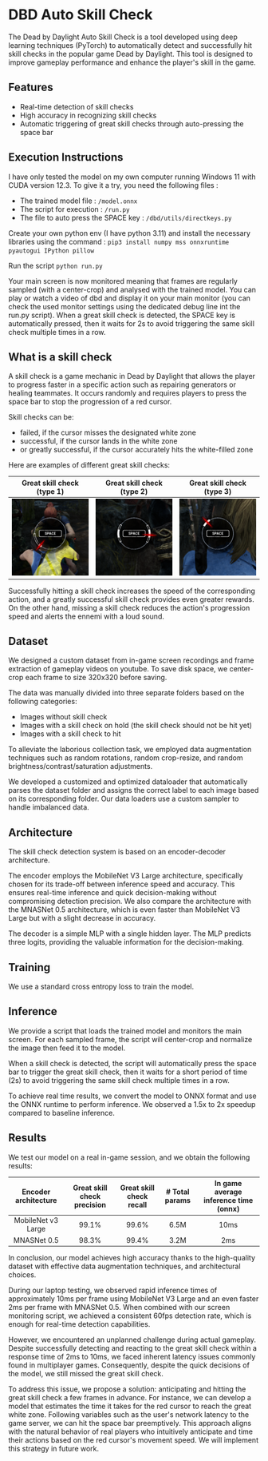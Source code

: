 # DBD Auto Skill Check

The Dead by Daylight Auto Skill Check is a tool developed using deep learning techniques (PyTorch) to automatically detect and successfully hit skill checks in the popular game Dead by Daylight. 
This tool is designed to improve gameplay performance and enhance the player's skill in the game. 

## Features
- Real-time detection of skill checks
- High accuracy in recognizing skill checks
- Automatic triggering of great skill checks through auto-pressing the space bar


## Execution Instructions
I have only tested the model on my own computer running Windows 11 with CUDA version 12.3.
To give it a try, you need the following files :
- The trained model file : `/model.onnx`
- The script for execution : `/run.py`
- The file to auto press the SPACE key : `/dbd/utils/directkeys.py`

Create your own python env (I have python 3.11) and install the necessary libraries using the command :
`pip3 install numpy mss onnxruntime pyautogui IPython pillow`

Run the script
`python run.py`

Your main screen is now monitored meaning that frames are regularly sampled (with a center-crop) and analysed with the trained model.
You can play or watch a video of dbd and display it on your main monitor (you can check the used monitor settings using the dedicated debug line int the run.py script).
When a great skill check is detected, the SPACE key is automatically pressed, then it waits for 2s to avoid triggering the same skill check multiple times in a row.

## What is a skill check

A skill check is a game mechanic in Dead by Daylight that allows the player to progress faster in a specific action such as repairing generators or healing teammates.
It occurs randomly and requires players to press the space bar to stop the progression of a red cursor.

Skill checks can be: 
- failed, if the cursor misses the designated white zone
- successful, if the cursor lands in the white zone 
- or greatly successful, if the cursor accurately hits the white-filled zone 

Here are examples of different great skill checks:

|              Great skill check (type 1)              |              Great skill check (type 2)              |              Great skill check (type 3)              |
|:----------------------------------------------------:|:----------------------------------------------------:|:----------------------------------------------------:|
| ![](tests/data/2/20230617-140530_11483.png "Type 1") | ![](tests/data/2/20230617-140530_39896.png "Type 2") | ![](tests/data/2/20230617-142505_22039.png "Type 2") |

Successfully hitting a skill check increases the speed of the corresponding action, and a greatly successful skill check provides even greater rewards. 
On the other hand, missing a skill check reduces the action's progression speed and alerts the ennemi with a loud sound.

## Dataset
We designed a custom dataset from in-game screen recordings and frame extraction of gameplay videos on youtube.
To save disk space, we center-crop each frame to size 320x320 before saving.

The data was manually divided into three separate folders based on the following categories:
- Images without skill check
- Images with a skill check on hold (the skill check should not be hit yet)
- Images with a skill check to hit

To alleviate the laborious collection task, we employed data augmentation techniques such as random rotations, random crop-resize, and random brightness/contrast/saturation adjustments.

We developed a customized and optimized dataloader that automatically parses the dataset folder and assigns the correct label to each image based on its corresponding folder.
Our data loaders use a custom sampler to handle imbalanced data.

## Architecture
The skill check detection system is based on an encoder-decoder architecture. 

The encoder employs the MobileNet V3 Large architecture, specifically chosen for its trade-off between inference speed and accuracy. 
This ensures real-time inference and quick decision-making without compromising detection precision.
We also compare the architecture with the MNASNet 0.5 architecture, which is even faster than MobileNet V3 Large but with a slight decrease in accuracy.

The decoder is a simple MLP with a single hidden layer. The MLP predicts three logits, providing the valuable information for the decision-making.

## Training

We use a standard cross entropy loss to train the model.


## Inference
We provide a script that loads the trained model and monitors the main screen.
For each sampled frame, the script will center-crop and normalize the image then feed it to the model.

When a skill check is detected, the script will automatically press the space bar to trigger the great skill check, 
then it waits for a short period of time (2s) to avoid triggering the same skill check multiple times in a row.

To achieve real time results, we convert the model to ONNX format and use the ONNX runtime to perform inference. 
We observed a 1.5x to 2x speedup compared to baseline inference.

## Results

We test our model on a real in-game session, and we obtain the following results:

|          Encoder architecture           | Great skill check precision | Great skill check recall | # Total params | In game average inference time (onnx) |
|:---------------------------------------:|:---------------------------:|:------------------------:|:--------------:|:-------------------------------------:|
|           MobileNet v3 Large            |            99.1%            |          99.6%           |      6.5M      |                 10ms                  |
|              MNASNet  0.5               |            98.3%            |          99.4%           |      3.2M      |                  2ms                  |


In conclusion, our model achieves high accuracy thanks to the high-quality dataset with effective data augmentation techniques, 
and architectural choices.

During our laptop testing, we observed rapid inference times of approximately 10ms per frame using MobileNet V3 Large 
and an even faster 2ms per frame with MNASNet 0.5. When combined with our screen monitoring script, 
we achieved a consistent 60fps detection rate, which is enough for real-time detection capabilities.

However, we encountered an unplanned challenge during actual gameplay. Despite successfully detecting and reacting to the great skill check 
within a response time of 2ms to 10ms, we faced inherent latency issues commonly found in multiplayer games.
Consequently, despite the quick decisions of the model, we still missed the great skill check.

To address this issue, we propose a solution: anticipating and hitting the great skill check a few frames in advance. 
For instance, we can develop a model that estimates the time it takes for the red cursor to reach the great white zone. 
Following variables such as the user's network latency to the game server, we can hit the space bar preemptively. 
This approach aligns with the natural behavior of real players who intuitively anticipate and time their actions based on the red cursor's movement speed. 
We will implement this strategy in future work.
